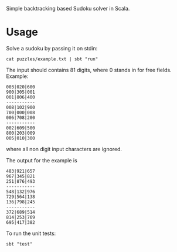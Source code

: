 Simple backtracking based Sudoku solver in Scala.

# Usage

Solve a sudoku by passing it on stdin: 

```cat puzzles/example.txt | sbt "run"```

The input should contains 81 digits, where 0 stands in for free fields. Example:
```
003|020|600
900|305|001
001|806|400
-----------
008|102|900
700|000|008
006|708|200
-----------
002|609|500
800|203|009
005|010|300
```
where all non digit input characters are ignored.

The output for the example is 
```
483|921|657
967|345|821
251|876|493
-----------
548|132|976
729|564|138
136|798|245
-----------
372|689|514
814|253|769
695|417|382
```

To run the unit tests:

```sbt "test"```